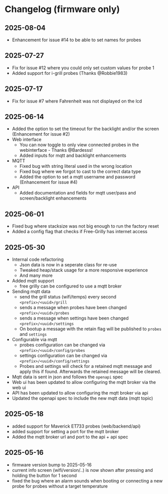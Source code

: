 # Changelog (firmware only)

## 2025-08-04
- Enhancement for issue #14 to be able to set names for probes

## 2025-07-27
- Fix for issue #12 where you could only set custom values for probe 1
- Added support for i-grill probes (Thanks @Robbie1983)

## 2025-07-17
- Fix for issue #7 where Fahrenheit was not displayed on the lcd

## 2025-06-14

- Added the option to set the timeout for the backlight and/or the screen (Enhancement for issue #2)
- Web interface
    - You can now toggle to only view connected probes in the webinterface - Thanks @Bardesss!
    - Added inputs for mqtt and backlight enhancements
- MQTT
    - Fixed bug with string literal used in the wrong location
    - Fixed bug where we forgot to cast to the correct data type
    - Added the option to set a mqtt username and password (Enhancement for issue #4)
- API
    - Added documentation and fields for mqtt user/pass and screen/backlight enhancements

## 2025-06-01
- Fixed bug where stacksize was not big enough to run the factory reset
- Added a config flag that checks if Free-Grilly has internet access

## 2025-05-30

- Internal code refactoring
    - Json data is now in a seperate class for re-use
    - Tweaked heap/stack usage for a more responsive experience
    - And many more
- Added mqtt support
    - free grilly can be configured to use a mqtt broker
- Sending mqtt data
    - send the grill status (wifi/temps) every second `<prefix>/<uuid>/grill`
    - sends a message when probes have been changed `<prefix>/<uuid>/probes`
    - sends a message when settings have been changed `<prefix>/<uuid>/settings`
    - On bootup a message with the retain flag will be published to `probes` and `settings`
- Configurable via mqtt
    - probes configuration can be changed via `<prefix>/<uuid>/config/probes`
    - settings configuration can be changed via `<prefix>/<uuid>/config/settings`
    - Probes and settings will check for a retained mqtt message and apply this if found. Afterwards the retained message will be cleared.
- Mqtt data is sent in json and follows the `openapi` spec
- Web ui has been updated to allow configuring the mqtt broker via the web ui
- API has been updated to allow configuring the mqtt broker via api
- Updated the openapi spec to include the new mqtt data (mqtt topic)

## 2025-05-18

- added support for Maverick ET733 probes (web/backend/api)
- added support for setting a port for the mqtt broker
- Added the mqtt broker url and port to the api + api spec

## 2025-05-16

- firmware version bump to 2025-05-16
- current info screen (wifi/version/..) is now shown after pressing and holding the button for 1 second
- fixed the bug where an alarm sounds when booting or connecting a new probe for probes without a target temperature
